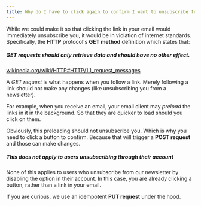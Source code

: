 ```yaml
---
title: Why do I have to click again to confirm I want to unsubscribe from the newsletter?
---
```


While we could make it so that clicking the link in your 
email would immediately unsubscribe you, it would be in violation of internet standards.
Specifically, the __HTTP__ protocol's __GET method__ definition which states that:


<Note>
<h5>GET requests should only retrieve data and should have no other effect.</h5>

[wikipedia.org/wiki/HTTP#HTTP/1.1_request_messages](https://en.wikipedia.org/wiki/HTTP#HTTP/1.1_request_messages)
</Note>

A _GET request_ is what happens when you follow a link. Merely following a link
should not make any changes (like unsubscribing you from a newsletter).

For example, when you receive an email, your email client
may _preload_ the links in it in the background. So that they are quicker to
load should you click on them.

Obviously, this preloading should not unsubscribe you. Which is why
you need to click a button to confirm. Because that will trigger a __POST request__
and those can make changes.

<Tip>

##### This does not apply to users unsubscribing through their account

None of this applies to users who unsubscribe from our newsletter by disabling the
option in their account. In this case, you are already clicking a button, rather
than a link in your email.

If you are curious, we use an idempotent __PUT request__ under the hood.
</Tip>



